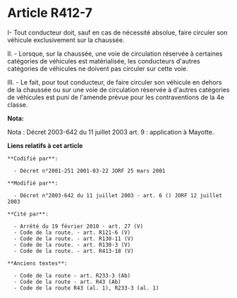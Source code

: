 # Article R412-7

I- Tout conducteur doit, sauf en cas de nécessité absolue, faire circuler son véhicule exclusivement sur la chaussée.

II. - Lorsque, sur la chaussée, une voie de circulation réservée à certaines catégories de véhicules est matérialisée, les
conducteurs d'autres catégories de véhicules ne doivent pas circuler sur cette voie.

III. - Le fait, pour tout conducteur, de faire circuler son véhicule en dehors de la chaussée ou sur une voie de circulation
réservée à d'autres catégories de véhicules est puni de l'amende prévue pour les contraventions de la 4e classe.

**Nota:**

Nota : Décret 2003-642 du 11 juillet 2003 art. 9 : application à Mayotte.

**Liens relatifs à cet article**

	**Codifié par**:

	  - Décret n°2001-251 2001-03-22 JORF 25 mars 2001

	**Modifié par**:

	  - Décret n°2003-642 du 11 juillet 2003 - art. 6 () JORF 12 juillet 2003

	**Cité par**:

	  - Arrêté du 19 février 2010 - art. 27 (V)
	  - Code de la route. - art. R121-6 (V)
	  - Code de la route. - art. R130-11 (V)
	  - Code de la route. - art. R130-3 (V)
	  - Code de la route. - art. R413-18 (V)

	**Anciens textes**:

	  - Code de la route - art. R233-3 (Ab)
	  - Code de la route - art. R43 (Ab)
	  - Code de la route R43 (al. 1), R233-3 (al. 1)
